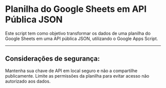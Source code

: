 # Planilha do Google Sheets em API Pública JSON

Este script tem como objetivo transformar os dados de uma planilha do Google Sheets em uma API pública JSON, utilizando o Google Apps Script.

---

## Considerações de segurança:<br>
Mantenha sua chave de API em local seguro e não a compartilhe publicamente.
Limite as permissões da planilha para evitar acesso não autorizado aos dados.
